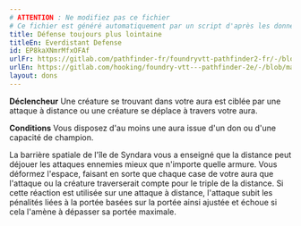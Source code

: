 ```yaml
---
# ATTENTION : Ne modifiez pas ce fichier
# Ce fichier est généré automatiquement par un script d'après les données du module Foundry VTT officiel et de sa traduction
title: Défense toujours plus lointaine
titleEn: Everdistant Defense
id: EP8kaXNmrMfxOFAf
urlFr: https://gitlab.com/pathfinder-fr/foundryvtt-pathfinder2-fr/-/blob/master/data/feats/EP8kaXNmrMfxOFAf.htm
urlEn: https://gitlab.com/hooking/foundry-vtt---pathfinder-2e/-/blob/master/packs/data/feats.db/everdistant-defense.json
layout: dons
---
```

**Déclencheur** Une créature se trouvant dans votre aura est ciblée par une attaque à distance ou une créature se déplace à travers votre aura.

**Conditions** Vous disposez d'au moins une aura issue d'un don ou d'une capacité de champion.

La barrière spatiale de l'île de Syndara vous a enseigné que la distance peut déjouer les attaques ennemies mieux que n'importe quelle armure. Vous déformez l'espace, faisant en sorte que chaque case de votre aura que l'attaque ou la créature traverserait compte pour le triple de la distance. Si cette réaction est utilisée sur une attaque à distance, l'attaque subit les pénalités liées à la portée basées sur la portée ainsi ajustée et échoue si cela l'amène à dépasser sa portée maximale.
